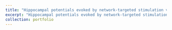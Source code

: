 ```yaml
---
title: "Hippocampal potentials evoked by network-targeted stimulation vary by theta phase (2021, International Brain Stimulation Conference)"
excerpt: "Hippocampal potentials evoked by network-targeted stimulation vary by theta phase (2021, International Brain Stimulation Conference)<br/><button type='button' class='collapsible'>Show poster</button><div class='content'><img src='/images/icbs2021.pdf'></div>"
collection: portfolio
---
```

